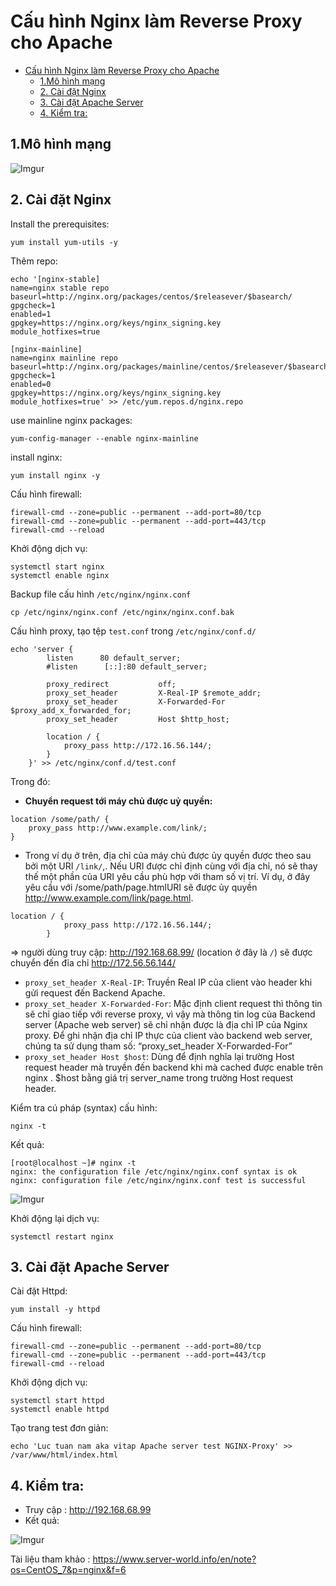 # Cấu hình Nginx làm Reverse Proxy cho Apache
- [Cấu hình Nginx làm Reverse Proxy cho Apache](#cấu-hình-nginx-làm-reverse-proxy-cho-apache)
  - [1.Mô hình mạng](#1mô-hình-mạng)
  - [2. Cài đặt Nginx](#2-cài-đặt-nginx)
  - [3. Cài đặt Apache Server](#3-cài-đặt-apache-server)
  - [4. Kiểm tra:](#4-kiểm-tra)
## 1.Mô hình mạng

![Imgur](https://i.imgur.com/JzYvZ4R.png)

## 2. Cài đặt Nginx
Install the prerequisites:
```
yum install yum-utils -y
```
Thêm repo:

```
echo '[nginx-stable]
name=nginx stable repo
baseurl=http://nginx.org/packages/centos/$releasever/$basearch/
gpgcheck=1
enabled=1
gpgkey=https://nginx.org/keys/nginx_signing.key
module_hotfixes=true

[nginx-mainline]
name=nginx mainline repo
baseurl=http://nginx.org/packages/mainline/centos/$releasever/$basearch/
gpgcheck=1
enabled=0
gpgkey=https://nginx.org/keys/nginx_signing.key
module_hotfixes=true' >> /etc/yum.repos.d/nginx.repo
```
use mainline nginx packages:
```
yum-config-manager --enable nginx-mainline
```
install nginx:
```
yum install nginx -y
```

Cấu hình firewall:
```
firewall-cmd --zone=public --permanent --add-port=80/tcp
firewall-cmd --zone=public --permanent --add-port=443/tcp
firewall-cmd --reload
```
Khởi động dịch vụ:
```
systemctl start nginx
systemctl enable nginx
```

Backup file cấu hình `/etc/nginx/nginx.conf`
```
cp /etc/nginx/nginx.conf /etc/nginx/nginx.conf.bak
```
Cấu hình proxy, tạo tệp `test.conf` trong `/etc/nginx/conf.d/`
```
echo 'server {
        listen      80 default_server;
        #listen      [::]:80 default_server;

        proxy_redirect           off;
        proxy_set_header         X-Real-IP $remote_addr;
        proxy_set_header         X-Forwarded-For $proxy_add_x_forwarded_for;
        proxy_set_header         Host $http_host;

        location / {
            proxy_pass http://172.16.56.144/;
        }
    }' >> /etc/nginx/conf.d/test.conf
```

Trong đó: 
- **Chuyển request tới máy chủ được uỷ quyền:**
```
location /some/path/ {
    proxy_pass http://www.example.com/link/;
}
```

- Trong ví dụ  ở trên, địa chỉ của máy chủ được ủy quyền được theo sau bởi một URI `/link/`,. Nếu URI được chỉ định cùng với địa chỉ, nó sẽ thay thế một phần của URI yêu cầu phù hợp với tham số vị trí. Ví dụ, ở đây yêu cầu với /some/path/page.htmlURI sẽ được ủy quyền http://www.example.com/link/page.html. 

```
location / {
            proxy_pass http://172.16.56.144/;
        }
```
=> người dùng truy cập: http://192.168.68.99/ (location ở đây là `/`) sẽ được chuyển đến đỉa chỉ http://172.56.56.144/

- `proxy_set_header X-Real-IP`: Truyền Real IP của client vào header khi gửi request đến Backend Apache.
- `proxy_set_header X-Forwarded-For`: Mặc định client request thì thông tin sẽ chỉ giao tiếp với reverse proxy, vì vậy mà thông tin log của Backend server (Apache web server) sẽ chỉ nhận được là địa chỉ IP của Nginx proxy. Để ghi nhận địa chỉ IP thực của client vào backend web server, chúng ta sử dụng tham số: “proxy_set_header X-Forwarded-For”
- `proxy_set_header Host $host`: Dùng để định nghĩa lại trường Host request header mà truyền đến backend khi mà cached được enable trên nginx . $host bằng giá trị server_name trong trường Host request header.

Kiểm tra cú pháp (syntax) cấu hình:
```
nginx -t
```
Kết quả:
```
[root@localhost ~]# nginx -t
nginx: the configuration file /etc/nginx/nginx.conf syntax is ok
nginx: configuration file /etc/nginx/nginx.conf test is successful
```

![Imgur](https://i.imgur.com/RzggI4P.png)

Khởi động lại dịch vụ:
```
systemctl restart nginx
```

## 3. Cài đặt Apache Server


Cài đặt Httpd:
```
yum install -y httpd
```
Cấu hình firewall:
```
firewall-cmd --zone=public --permanent --add-port=80/tcp
firewall-cmd --zone=public --permanent --add-port=443/tcp
firewall-cmd --reload
```

Khởi động dịch vụ:
```
systemctl start httpd
systemctl enable httpd
```

Tạo trang test đơn giản:
```
echo 'Luc tuan nam aka vitap Apache server test NGINX-Proxy' >> /var/www/html/index.html
```

## 4. Kiểm tra:
- Truy cập : http://192.168.68.99
- Kết quả:

![Imgur](https://i.imgur.com/hSG7drR.png)

Tài liệu tham khảo :
https://www.server-world.info/en/note?os=CentOS_7&p=nginx&f=6